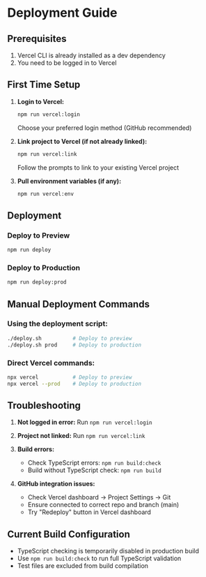 # Deployment Guide

## Prerequisites

1. Vercel CLI is already installed as a dev dependency
2. You need to be logged in to Vercel

## First Time Setup

1. **Login to Vercel:**
   ```bash
   npm run vercel:login
   ```
   Choose your preferred login method (GitHub recommended)

2. **Link project to Vercel (if not already linked):**
   ```bash
   npm run vercel:link
   ```
   Follow the prompts to link to your existing Vercel project

3. **Pull environment variables (if any):**
   ```bash
   npm run vercel:env
   ```

## Deployment

### Deploy to Preview
```bash
npm run deploy
```

### Deploy to Production
```bash
npm run deploy:prod
```

## Manual Deployment Commands

### Using the deployment script:
```bash
./deploy.sh          # Deploy to preview
./deploy.sh prod     # Deploy to production
```

### Direct Vercel commands:
```bash
npx vercel           # Deploy to preview
npx vercel --prod    # Deploy to production
```

## Troubleshooting

1. **Not logged in error:**
   Run `npm run vercel:login`

2. **Project not linked:**
   Run `npm run vercel:link`

3. **Build errors:**
   - Check TypeScript errors: `npm run build:check`
   - Build without TypeScript check: `npm run build`

4. **GitHub integration issues:**
   - Check Vercel dashboard → Project Settings → Git
   - Ensure connected to correct repo and branch (main)
   - Try "Redeploy" button in Vercel dashboard

## Current Build Configuration

- TypeScript checking is temporarily disabled in production build
- Use `npm run build:check` to run full TypeScript validation
- Test files are excluded from build compilation
